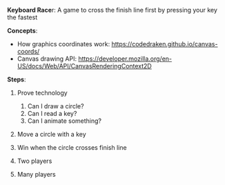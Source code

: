 **Keyboard Race**r:  A game to cross the finish line first by pressing your key the fastest

**Concepts**:

- How graphics coordinates work: https://codedraken.github.io/canvas-coords/
- Canvas drawing API: https://developer.mozilla.org/en-US/docs/Web/API/CanvasRenderingContext2D

**Steps**:

1. Prove technology

   1. Can I draw a circle?
   2. Can I read a key?
   3. Can I animate something?

2. Move a circle with a key

3. Win when the circle crosses finish line

4. Two players

5. Many players

   

